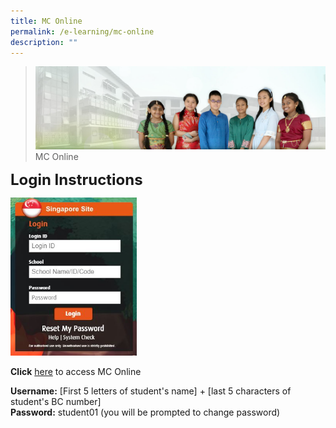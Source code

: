 ```yaml
---
title: MC Online
permalink: /e-learning/mc-online
description: ""
---
```

>![](/images/About%20Us/banner2-with%20bg.jpg)
>MC Online

**<font size="5">Login Instructions</font>**

<img src="/images/E%20Learning/Login%20MCOnline.jpg" style="width:40%"/>


**Click** [here](https://www.mconline.sg/LEAD/login/lms_login.aspx) to access MC Online

**Username:** [First 5 letters of student's name] + [last 5 characters of student's BC number]
<br>**Password:** student01 (you will be prompted to change password)